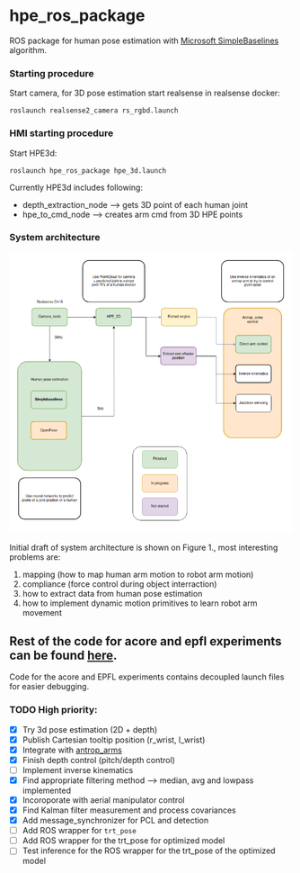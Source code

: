 # hpe_ros_package


ROS package for human pose estimation with [Microsoft SimpleBaselines](https://github.com/microsoft/human-pose-estimation.pytorch) algorithm.


### Starting procedure

Start camera, for 3D pose estimation start realsense in realsense docker: 
```
roslaunch realsense2_camera rs_rgbd.launch 
```

### HMI starting procedure 

Start HPE3d: 
``` 
roslaunch hpe_ros_package hpe_3d.launch
```

Currently HPE3d includes following: 
 * depth_extraction_node --> gets 3D point of each human joint 
 * hpe_to_cmd_node --> creates arm cmd from 3D HPE points

### System architecture 

![Figure 1.](./docs/system_arch.png)

Initial draft of system architecture is shown on Figure 1., most
interesting problems are: 
 1. mapping (how to map human arm motion to robot arm motion) 
 2. compliance (force control during object interraction) 
 3. how to extract data from human pose estimation 
 4. how to implement dynamic motion primitives to learn robot arm movement


## Rest of the code for acore and epfl experiments can be found [here](https://github.com/fzoric8/hpe_ros_package). 

Code for the acore and EPFL experiments contains decoupled launch files for easier debugging. 


### TODO High priority: 

 - [x] Try 3d pose estimation (2D + depth)
 - [x] Publish Cartesian tooltip position (r_wrist, l_wrist) 
 - [x] Integrate with [antrop_arms](https://github.com/larics/antrop_arms_ros)
 - [x] Finish depth control (pitch/depth control)
 - [ ] Implement inverse kinematics 
 - [x] Find appropriate filtering method --> median, avg and lowpass implemented 
 - [x] Incoroporate with aerial manipulator control 
 - [x] Find Kalman filter measurement and process covariances  
 - [x] Add message_synchronizer for PCL and detection
 - [ ] Add ROS wrapper for `trt_pose`
 - [ ] Add ROS wrapper for the trt_pose for optimized model
 - [ ] Test inference for the ROS wrapper for the trt_pose of the optimized model 
